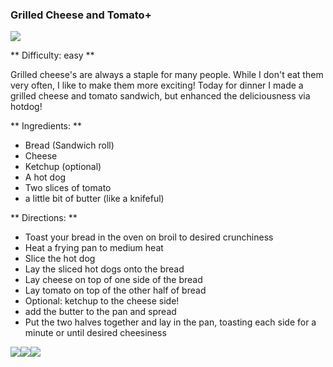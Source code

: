 ### Grilled Cheese and Tomato+ 

<img src="/images/cooking/grilled-cheese-and-tomato.jpg" />

** Difficulty: easy ** 

Grilled cheese's are always a staple for many people. While I don't eat them very often, I like to make them more exciting! Today for dinner I made a grilled cheese and tomato sandwich, but enhanced the deliciousness via hotdog!

** Ingredients: **

- Bread (Sandwich roll)
- Cheese
- Ketchup (optional)
- A hot dog
- Two slices of tomato
- a little bit of butter (like a knifeful)

** Directions: **

- Toast your bread in the oven on broil to desired crunchiness
- Heat a frying pan to medium heat
- Slice the hot dog
- Lay the sliced hot dogs onto the bread
- Lay cheese on top of one side of the bread
- Lay tomato on top of the other half of bread
- Optional: ketchup to the cheese side! 
- add the butter to the pan and spread
- Put the two halves together and lay in the pan, toasting each side for a minute or until desired cheesiness

<img style="float: left" src="/images/cooking/grilled-cheese-and-tomato-1.jpg" />
<img style="float: left" src="/images/cooking/grilled-cheese-and-tomato-2.jpg" />
<img style="float: left" src="/images/cooking/grilled-cheese-and-tomato-3.jpg" />